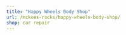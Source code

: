 ```yaml
---
title: "Happy Wheels Body Shop"
url: /mckees-rocks/happy-wheels-body-shop/
shop: car repair
---
```

